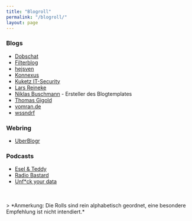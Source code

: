 ```yaml
---
title: "Blogroll"
permalink: "/blogroll/"
layout: page
---
```


### Blogs

- [Dobschat](https://dobschat.io)
- [Filterblog](https://filterblog.de)
- [hejsven](https://hejsven.de)
- [Konnexus](http://konnexus.net)
- [Kuketz IT-Security](https://www.kuketz-blog.de/)
- [Lars Reineke](https://larsreineke.de/)
- [Niklas Buschmann](https://niklasbuschmann.github.io/) - Ersteller des Blogtemplates
- [Thomas Gigold](https://gigold.me/blog/)
- [vomran.de](https://www.vomran.de)
- [wssndrf](https://wssndrf.me)

### Webring
- [UberBlogr](https://uberblogr.de)

### Podcasts

- [Esel & Teddy](https://esel-und-teddy.de)
- [Radio Bastard](https://radiobastard.fm)
- [Unf*ck your data](https://unfck-your-data.captivate.fm/)
<br />
<br />
> *Anmerkung: Die Rolls sind rein alphabetisch geordnet, eine besondere Empfehlung ist nicht intendiert.*